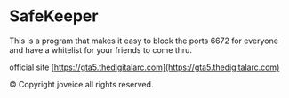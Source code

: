 # SafeKeeper
This is a program that makes it easy to block the ports 6672 for everyone and have a whitelist for your friends to come thru.

official site [https://gta5.thedigitalarc.com](https://gta5.thedigitalarc.com)

&copy; Copyright joveice all rights reserved.
